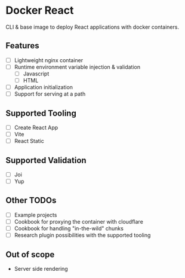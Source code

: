 # Docker React

CLI & base image to deploy React applications with docker containers.

## Features

- [ ] Lightweight nginx container
- [ ] Runtime environment variable injection & validation
  - [ ] Javascript
  - [ ] HTML
- [ ] Application initialization
- [ ] Support for serving at a path

## Supported Tooling

- [ ] Create React App
- [ ] Vite
- [ ] React Static

## Supported Validation

- [ ] Joi
- [ ] Yup

## Other TODOs

- [ ] Example projects
- [ ] Cookbook for proxying the container with cloudflare
- [ ] Cookbook for handling "in-the-wild" chunks
- [ ] Research plugin possibilities with the supported tooling

## Out of scope

- Server side rendering
